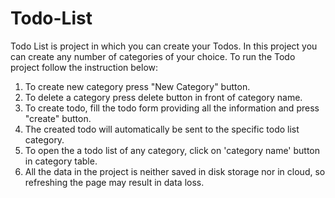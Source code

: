 # Todo-List

Todo List is project in which you can create your Todos. In this project you can create any number of categories of your choice. To run the Todo project follow the instruction below:

1. To create new category press "New Category" button.
2. To delete a category press delete button in front of category name.
3. To create todo, fill the todo form providing all the information and press "create" button.
4. The created todo will automatically be sent to the specific todo list category.
5. To open the a todo list of any category, click on 'category name' button in category table.
6. All the data in the project is neither saved in disk storage nor in cloud, so refreshing the page may result in data loss.
